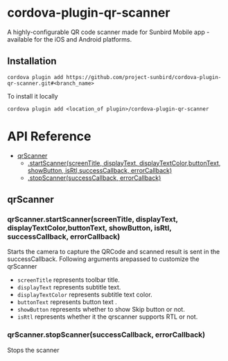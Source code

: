 # cordova-plugin-qr-scanner
A highly-configurable QR code scanner made for Sunbird Mobile app - available for the iOS and Android platforms.

## Installation

    cordova plugin add https://github.com/project-sunbird/cordova-plugin-qr-scanner.git#<branch_name>

To install it locally 
    
    cordova plugin add <location_of plugin>/cordova-plugin-qr-scanner

# API Reference


* [qrScanner](#module_qrScanner)
    * [.startScanner(screenTitle, displayText, displayTextColor,buttonText, showButton, isRtl,successCallback, errorCallback)](#module_qrScanner.stopScanner)
    * [.stopScanner(successCallback, errorCallback)](#module_qrScanner.stopScanner)


## qrScanner
### qrScanner.startScanner(screenTitle, displayText, displayTextColor,buttonText, showButton, isRtl, successCallback, errorCallback)

Starts the camera to capture the QRCode and scanned result is sent in the successCallback. Following arguments arepassed to customize the qrScanner

- `screenTitle` represents toolbar title.
- `displayText` represents subtitle text.
- `displayTextColor` represents subtitle text color.
- `buttonText` represents button text .
- `showButton` represents whether to show Skip button or not.
- `isRtl` represents whether it the qrscanner supports RTL or not.

### qrScanner.stopScanner(successCallback, errorCallback)

Stops the scanner


